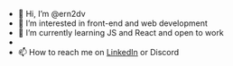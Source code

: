 - 👋 Hi, I’m @ern2dv
- 👀 I’m interested in front-end and web development 
- 🌱 I’m currently learning JS and React and open to work
- 
- 📫 How to reach me on [LinkedIn](https://www.linkedin.com/in/yehor-bondarenko/) or Discord

<!---
ern2dv/ern2dv is a ✨ special ✨ repository because its `README.md` (this file) appears on your GitHub profile.
You can click the Preview link to take a look at your changes.
--->
